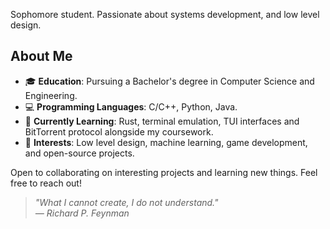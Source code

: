 Sophomore student. Passionate about systems development, and low level design.

## About Me

- 🎓 **Education**: Pursuing a Bachelor's degree in Computer Science and Engineering.
- 💻 **Programming Languages**: C/C++, Python, Java.
- 🌱 **Currently Learning**: Rust, terminal emulation, TUI interfaces and BitTorrent protocol alongside my coursework.
- 🚀 **Interests**: Low level design, machine learning, game development, and open-source projects.
<!-- - 📫 **How to reach me**: You can email me at nxckmusicprod@gmail.com.-->

Open to collaborating on interesting projects and learning new things. Feel free to reach out!

> *"What I cannot create, I do not understand."*  
> *— Richard P. Feynman*
